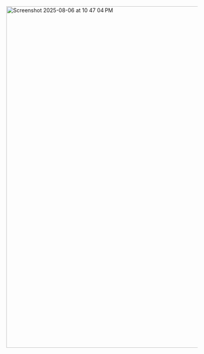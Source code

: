 <img width="1440" height="900" alt="Screenshot 2025-08-06 at 10 47 04 PM" src="https://github.com/user-attachments/assets/aa3c1b23-c342-4d94-96ee-b517b4cb365c" />
